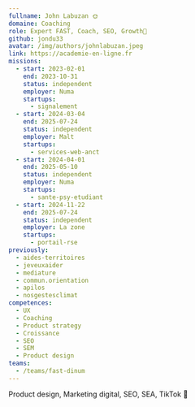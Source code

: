 ```yaml
---
fullname: John Labuzan 🌞
domaine: Coaching
role: Expert FAST, Coach, SEO, Growth🎯
github: jondu33
avatar: /img/authors/johnlabuzan.jpeg
link: https://academie-en-ligne.fr
missions:
  - start: 2023-02-01
    end: 2023-10-31
    status: independent
    employer: Numa
    startups:
      - signalement
  - start: 2024-03-04
    end: 2025-07-24
    status: independent
    employer: Malt
    startups:
      - services-web-anct
  - start: 2024-04-01
    end: 2025-05-10
    status: independent
    employer: Numa
    startups:
      - sante-psy-etudiant
  - start: 2024-11-22
    end: 2025-07-24
    status: independent
    employer: La zone
    startups:
      - portail-rse
previously:
  - aides-territoires
  - jeveuxaider
  - mediature
  - commun.orientation
  - apilos
  - nosgestesclimat
competences:
  - UX
  - Coaching
  - Product strategy
  - Croissance
  - SEO
  - SEM
  - Product design
teams:
  - /teams/fast-dinum
---
```

Product design, Marketing digital, SEO, SEA, TikTok 🤘